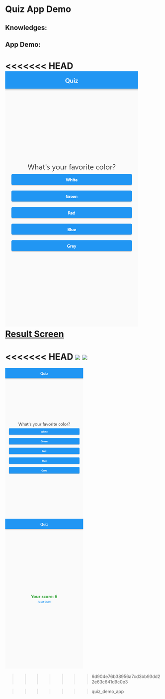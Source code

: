 # Quiz App Demo

## Knowledges:

## App Demo:

<<<<<<< HEAD
![Quiz Screen](quiz_screen.png) [Result Screen](quiz_screen.png)
=======
<<<<<<< HEAD
<img src ="/quiz_screen.png" height="480px"> <img src ="/result_screen.png" height="480px">
=======
<img src ="quiz_screen.png" height="480px">  <img src ="result_screen.png" height ="480px">
>>>>>>> 6d904e76b38956a7cd3bb93dd22e63c641d9c0e3

>>>>>>> quiz_demo_app


